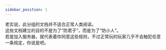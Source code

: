 ```yaml
---
sidebar_position: 1
---
```


老实说，此分组的文档并不适合正常人类阅读。<br />这些文档建立的目的不是为了“防君子”，而是为了“防小人”。<br />若是加入服务器，就代表着你同意这些规则，不过正常玩的玩家几乎不会触犯任意一条规定，你说是吧。 
